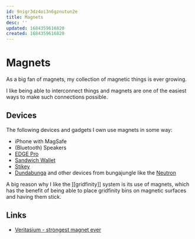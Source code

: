 ```yaml
---
id: 9nigr3dz4oi3n6gznutun2e
title: Magnets
desc: ''
updated: 1684359616820
created: 1684359616820
---
```

# Magnets

As a big fan of magnets, my collection of magnetic things is ever growing. 

I like being able to interconnect things and magnets are one of the easiest ways to make such connections possible. 

## Devices
The following devices and gadgets I own use magnets in some way:
- iPhone with MagSafe
- (Bluetooth) Speakers
- [EDGE Pro](https://www.kickstarter.com/projects/rollingsquare/edge-pro-bring-true-modularity-to-your-workstation)
- [Sandwich Wallet](https://www.kickstarter.com/projects/1039166851/puncube-sandwich-wallet-20-the-first-crossover-wallet)
- [Stikey](https://www.kickstarter.com/projects/17821891/stikey-a-magnetic-portable-stand-and-cable-tidy-on)
- [Dundabunga](https://www.kickstarter.com/projects/bungajungle/dundabunga-mobile-freedom) and other devices from bungajungle like the [Neutron](https://www.kickstarter.com/projects/bungajungle/mount-anything-anywhere-neutron-a-and-neutron-s)

A big reason why I like the [[gridfinity]] system is its use of magnets, which has the benefit of being able to place gridfinity bins on magnetic surfaces and having them stick.
## Links 
- [Veritasium - strongest magnet ever](https://youtu.be/g0amdIcZt5I)